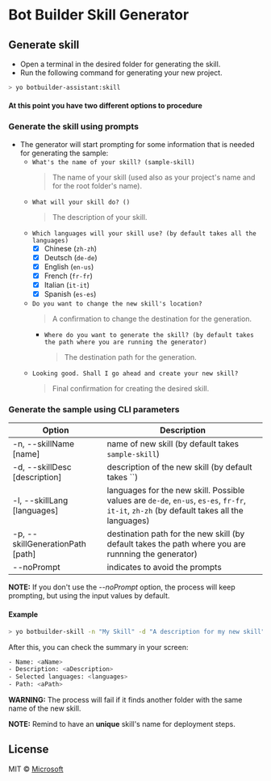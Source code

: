 # Bot Builder Skill Generator

## Generate skill

- Open a terminal in the desired folder for generating the skill.
- Run the following command for generating your new project.

```bash
> yo botbuilder-assistant:skill
```

#### **At this point you have two different options to procedure**

### Generate the skill using prompts

- The generator will start prompting for some information that is needed for generating the sample:
    - `What's the name of your skill? (sample-skill)`
        > The name of your skill (used also as your project's name and for the root folder's name).
    - `What will your skill do? ()`
        > The description of your skill.
    - `Which languages will your skill use? (by default takes all the languages)`
        - [x] Chinese (`zh-zh`)
        - [x] Deutsch (`de-de`)
        - [x] English (`en-us`)
        - [x] French (`fr-fr`)
        - [x] Italian (`it-it`)
        - [x] Spanish (`es-es`)
    - `Do you want to change the new skill's location?`
        > A confirmation to change the destination for the generation.
        - `Where do you want to generate the skill? (by default takes the path where you are running the generator)`
            > The destination path for the generation.
    - `Looking good. Shall I go ahead and create your new skill?`
        > Final confirmation for creating the desired skill.

### Generate the sample using CLI parameters

| Option                            | Description                                                                                                  |
|-----------------------------------|--------------------------------------------------------------------------------------------------------------|
| -n, --skillName [name]              | name of new skill (by default takes `sample-skill`)                                                          |
| -d, --skillDesc [description]       | description of the new skill (by default takes ``) |
| -l, --skillLang [languages]| languages for the new skill. Possible values are `de-de`, `en-us`, `es-es`, `fr-fr`, `it-it`, `zh-zh` (by default takes all the languages)| 
| -p, --skillGenerationPath [path]    | destination path for the new skill (by default takes the path where you are runnning the generator)            |
| --noPrompt                        | indicates to avoid the prompts                                                                               |

**NOTE:** If you don't use the _--noPrompt_ option, the process will keep prompting, but using the input values by default.

#### Example

```bash
> yo botbuilder-skill -n "My Skill" -d "A description for my new skill" -l "en-us,es-es" -p "\aPath" --noPrompt
```

After this, you can check the summary in your screen:
```bash
- Name: <aName>
- Description: <aDescription>
- Selected languages: <languages>
- Path: <aPath>
```

**WARNING:** The process will fail if it finds another folder with the same name of the new skill.

**NOTE:** Remind to have an **unique** skill's name for deployment steps. 

## License

MIT © [Microsoft](http://dev.botframework.com)
